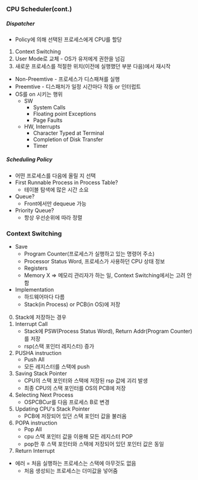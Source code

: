 ### CPU Scheduler(cont.)

##### Dispatcher

- Policy에 의해 선택된 프로세스에게 CPU를 할당

1. Context Switching
2. User Mode로 교체 - OS가 유저에게 권한을 넘김
3. 새로운 프로세스를 적절한 위치(이전에 실행했던 부분 다음)에서 재시작

- Non-Preemtive - 프로세스가 디스패쳐를 실행
- Preemtive - 디스패처가 일정 시간마다 작동 or 인터럽트
- OS를 on 시키는 행위
  - SW
    - System Calls
    - Floating point Exceptions
    - Page Faults
  - HW, Interrupts
    - Character Typed at Terminal
    - Completion of Disk Transfer
    - Timer

##### Scheduling Policy

- 어떤 프로세스를 다음에 올릴 지 선택
- First Runnable Process in Process Table?
  - 테이블 탐색에 많은 시간 소요
- Queue?
  - Front에서만 dequeue 가능
- Priority Queue?
  - 항상 우선순위에 따라 정렬

### Context Switching

- Save
  - Program Counter(프로세스가 실행하고 있는 명령어 주소)
  - Processor Status Word, 프로세스가 사용하던 CPU 상태 정보
  - Registers
  - Memory X => 메모리 관리자가 하는 일, Context Switching에서는 고려 안 함
- Implementation
  - 하드웨어마다 다름
  - Stack(in Process) or PCB(in OS)에 저장

0. Stack에 저장하는 경우
1. Interrupt Call
   - Stack에 PSW(Process Status Word), Return Addr(Program Counter)를 저장
   - rsp(스택 포인터 레지스터) 증가
2. PUSHA instruction
   - Push All
   - 모든 레지스터를 스택에 push
3. Saving Stack Pointer
   - CPU의 스택 포인터와 스택에 저장된 rsp 값에 괴리 발생
   - 최종 CPU의 스택 포인터를 OS의 PCB에 저장
4. Selecting Next Process
   - OSPCBCur를 다음 프로세스 B로 변경
5. Updating CPU's Stack Pointer
   - PCB에 저장되어 있던 스택 포인터 값을 불러옴
6. POPA instruction
   - Pop All
   - cpu 스택 포인터 값을 이용해 모든 레지스터 POP
   - pop한 후 스택 포인터와 스택에 저장되어 있던 포인터 값은 동일
7. Return Interrupt

- 에러 = 처음 실행하는 프로세스는 스택에 아무것도 없음
  - 처음 생성되는 프로세스는 더미값을 넣어줌
